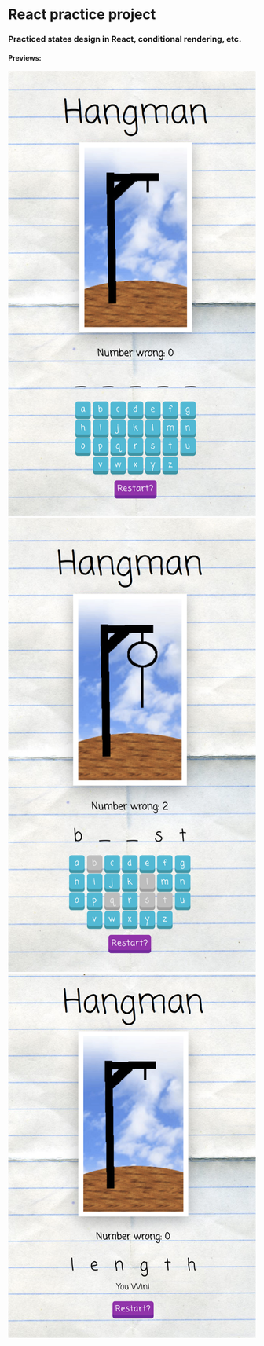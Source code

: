 # React practice project

### Practiced states design in React, conditional rendering, etc.

#### Previews:

![preview1](project-previews/preview1.png)
![preview1](project-previews/preview2.png)
![preview1](project-previews/preview3.png)
